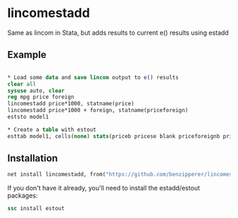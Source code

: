 # lincomestadd
Same as lincom in Stata, but adds results to current e() results using estadd

## Example
```stata

* Load some data and save lincom output to e() results
clear all
sysuse auto, clear
reg mpg price foreign
lincomestadd price*1000, statname(price)
lincomestadd price*1000 + foreign, statname(priceforeign)
eststo model1

* Create a table with estout
esttab model1, cells(none) stats(priceb pricese blank priceforeignb priceforeignse, label("Price" " " " " "Price+Foreign" " " " ")) noabb
```

## Installation
```stata
net install lincomestadd, from("https://github.com/benzipperer/lincomestadd/raw/master")
```

If you don't have it already, you'll need to install the estadd/estout packages:

```stata
ssc install estout
```
